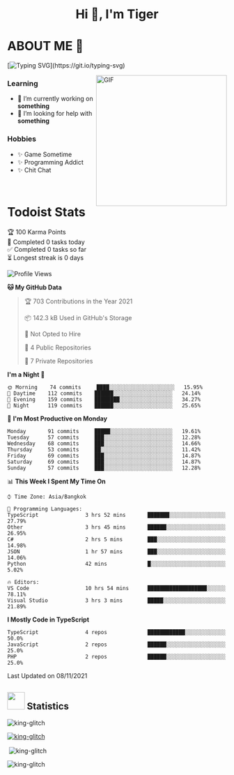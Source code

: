 <h1 align="center">Hi 👋, I'm Tiger</h1>




# ABOUT ME 💬

[![Typing SVG](https://readme-typing-svg.herokuapp.com?color=22F771&vCenter=true&lines=A+perssionate+developer+from+nowhere.)](https://git.io/typing-svg)

<img hight="200px" width="300px" alt="GIF" align="right" src="https://media.giphy.com/media/LmNwrBhejkK9EFP504/giphy.gif">

### Learning
- 🔭 I’m currently working on **something**
- 🤝 I’m looking for help with **something**

### Hobbies
- ✨ Game Sometime
- ✨ Programming Addict
- ✨ Chit Chat

</br>


# Todoist Stats

<!-- TODO-IST:START -->
🏆  100 Karma Points           
🌸  Completed 0 tasks today           
✅  Completed 0 tasks so far           
⏳  Longest streak is 0 days
<!-- TODO-IST:END -->

<!--START_SECTION:waka-->
![Profile Views](http://img.shields.io/badge/Profile%20Views-0-blue)

**🐱 My GitHub Data** 

> 🏆 703 Contributions in the Year 2021
 > 
> 📦 142.3 kB Used in GitHub's Storage 
 > 
> 🚫 Not Opted to Hire
 > 
> 📜 4 Public Repositories 
 > 
> 🔑 7 Private Repositories  
 > 
**I'm a Night 🦉** 

```text
🌞 Morning    74 commits     ████░░░░░░░░░░░░░░░░░░░░░   15.95% 
🌆 Daytime    112 commits    ██████░░░░░░░░░░░░░░░░░░░   24.14% 
🌃 Evening    159 commits    ████████░░░░░░░░░░░░░░░░░   34.27% 
🌙 Night      119 commits    ██████░░░░░░░░░░░░░░░░░░░   25.65%

```
📅 **I'm Most Productive on Monday** 

```text
Monday       91 commits     █████░░░░░░░░░░░░░░░░░░░░   19.61% 
Tuesday      57 commits     ███░░░░░░░░░░░░░░░░░░░░░░   12.28% 
Wednesday    68 commits     ███░░░░░░░░░░░░░░░░░░░░░░   14.66% 
Thursday     53 commits     ██░░░░░░░░░░░░░░░░░░░░░░░   11.42% 
Friday       69 commits     ███░░░░░░░░░░░░░░░░░░░░░░   14.87% 
Saturday     69 commits     ███░░░░░░░░░░░░░░░░░░░░░░   14.87% 
Sunday       57 commits     ███░░░░░░░░░░░░░░░░░░░░░░   12.28%

```


📊 **This Week I Spent My Time On** 

```text
⌚︎ Time Zone: Asia/Bangkok

💬 Programming Languages: 
TypeScript               3 hrs 52 mins       ███████░░░░░░░░░░░░░░░░░░   27.79% 
Other                    3 hrs 45 mins       ██████░░░░░░░░░░░░░░░░░░░   26.95% 
C#                       2 hrs 5 mins        ███░░░░░░░░░░░░░░░░░░░░░░   14.98% 
JSON                     1 hr 57 mins        ███░░░░░░░░░░░░░░░░░░░░░░   14.06% 
Python                   42 mins             █░░░░░░░░░░░░░░░░░░░░░░░░   5.02%

🔥 Editors: 
VS Code                  10 hrs 54 mins      ███████████████████░░░░░░   78.11% 
Visual Studio            3 hrs 3 mins        █████░░░░░░░░░░░░░░░░░░░░   21.89%

```

**I Mostly Code in TypeScript** 

```text
TypeScript               4 repos             ████████████░░░░░░░░░░░░░   50.0% 
JavaScript               2 repos             ██████░░░░░░░░░░░░░░░░░░░   25.0% 
PHP                      2 repos             ██████░░░░░░░░░░░░░░░░░░░   25.0%

```



 Last Updated on 08/11/2021
<!--END_SECTION:waka-->

## <img height="40" src="https://raw.githubusercontent.com/innng/innng/master/assets/kyubey.gif"/> Statistics

<p align="left"> <img src="https://komarev.com/ghpvc/?username=king-glitch&label=Profile%20views&color=0e75b6&style=flat" alt="king-glitch" /> </p>

<p align="left"> <a href="https://github.com/ryo-ma/github-profile-trophy"><img src="https://github-profile-trophy.vercel.app/?username=king-glitch" alt="king-glitch" /></a> </p>

<p>&nbsp;<img align="center" src="https://github-readme-stats.vercel.app/api?username=king-glitch" alt="king-glitch" /></p>

<p><img align="center" src="https://github-readme-streak-stats.herokuapp.com/?user=king-glitch&" alt="king-glitch" /></p>
